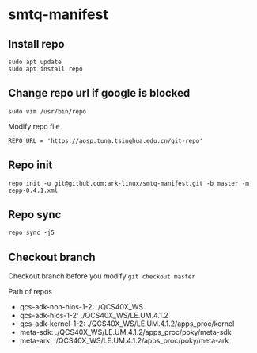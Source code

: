 # smtq-manifest

## Install repo
```
sudo apt update
sudo apt install repo
```
## Change repo url if google is blocked
```
sudo vim /usr/bin/repo
```
Modify repo file
```
REPO_URL = 'https://aosp.tuna.tsinghua.edu.cn/git-repo'
```
## Repo init
```
repo init -u git@github.com:ark-linux/smtq-manifest.git -b master -m zepp-0.4.1.xml
```

## Repo sync
```
repo sync -j5
```
## Checkout branch
Checkout branch before you modify
```git checkout master```

Path of repos
- qcs-adk-non-hlos-1-2: ./QCS40X_WS
- qcs-adk-hlos-1-2: ./QCS40X_WS/LE.UM.4.1.2
- qcs-adk-kernel-1-2: ./QCS40X_WS/LE.UM.4.1.2/apps_proc/kernel
- meta-sdk: ./QCS40X_WS/LE.UM.4.1.2/apps_proc/poky/meta-sdk
- meta-ark: ./QCS40X_WS/LE.UM.4.1.2/apps_proc/poky/meta-ark

